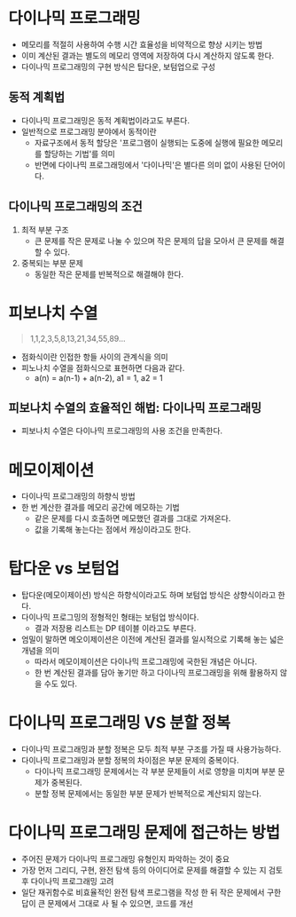 # 다이나믹 프로그래밍
- 메모리를 적절히 사용하여 수행 시간 효율성을 비약적으로 향상 시키는 방법
- 이미 계산된 결과는 별도의 메모리 영역에 저장하여 다시 계산하지 않도록 한다.
- 다이나믹 프로그래밍의 구현 방식은 탑다운, 보텀업으로 구성

## 동적 계획법
- 다이나믹 프로그래밍은 동적 계획법이라고도 부른다.
- 일반적으로 프로그래밍 분야에서 동적이란
  - 자료구조에서 동적 할당은 '프로그램이 실행되는 도중에 실행에 필요한 메모리를 할당하는 기법'를 의미
  - 반면에 다이나믹 프로그래밍에서 '다이나믹'은 별다른 의미 없이 사용된 단어이다.
  
## 다이나믹 프로그래밍의 조건
1. 최적 부분 구조
   - 큰 문제를 작은 문제로 나눌 수 있으며 작은 문제의 답을 모아서 큰 문제를 해결 할 수 있다.
2. 중복되는 부분 문제
   - 동일한 작은 문제를 반복적으로 해결해야 한다.

# 피보나치 수열
> 1,1,2,3,5,8,13,21,34,55,89...

- 점화식이란 인접한 항들 사이의 관계식을 의미
- 피노나치 수열을 점화식으로 표현하면 다음과 같다.
  - a(n) = a(n-1) + a(n-2), a1 = 1, a2 = 1

## 피보나치 수열의 효율적인 해법: 다이나믹 프로그래밍
- 피보나치 수열은 다이나믹 프로그래밍의 사용 조건을 만족한다.

# 메모이제이션
- 다이나믹 프로그래밍의 하향식 방법
- 한 번 계산한 결과를 메모리 공간에 메모하는 기법
  - 같은 문제를 다시 호출하면 메모했던 결과를 그대로 가져온다.
  - 값을 기록해 놓는다는 점에서 캐싱이라고도 한다.
  
# 탑다운 vs 보텀업
- 탑다운(메모이제이션) 방식은 하향식이라고도 하며 보텀업 방식은 상향식이라고 한다.
- 다이나믹 프로그밍의 정형적인 형태는 보텀업 방식이다.
  - 결과 저장용 리스트는 DP 테이블 이라고도 부른다.
- 엄밀이 말하면 메오이제이션은 이전에 계산된 결과를 일시적으로 기록해 놓는 넓은 개념을 의미
  - 따라서 메모이제이션은 다이나믹 프로그래밍에 국한된 개념은 아니다.
  - 한 번 계산된 결과를 담아 놓기만 하고 다이나믹 프로그래밍을 위해 활용하지 않을 수도 있다.

# 다이나믹 프로그래밍 VS 분할 정복
- 다이나믹 프로그래밍과 분할 정복은 모두 최적 부분 구조를 가질 때 사용가능하다.
- 다이나믹 프로그래밍과 분할 정복의 차이점은 부분 문제의 중복이다.
  - 다이나믹 프로그래밍 문제에서는 각 부분 문제들이 서로 영향을 미치며 부분 문제가 중복된다.
  - 분할 정복 문제에서는 동일한 부분 문제가 반복적으로 계산되지 않는다.

# 다이나믹 프로그래밍 문제에 접근하는 방법
- 주어진 문제가 다이나믹 프로그래밍 유형인지 파악하는 것이 중요
- 가장 먼저 그리디, 구현, 완전 탐색 등의 아이디어로 문제를 해결할 수 있는 지 검토후 다이나믹 프로그래밍 고려
- 일단 재귀함수로 비효율적인 완전 탐색 프로그램을 작성 한 뒤 작은 문제에서 구한 답이 큰 문제에서 그대로 사 될 수 있으면, 코드를 개선